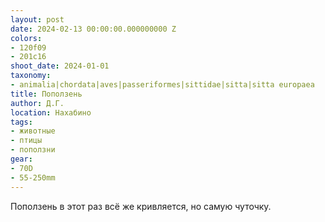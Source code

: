 ```yaml
---
layout: post
date: 2024-02-13 00:00:00.000000000 Z
colors:
- 120f09
- 201c16
shoot_date: 2024-01-01
taxonomy:
- animalia|chordata|aves|passeriformes|sittidae|sitta|sitta europaea
title: Поползень
author: Д.Г.
location: Нахабино
tags:
- животные
- птицы
- поползни
gear:
- 70D
- 55-250mm
---
```

Поползень в этот раз всё же кривляется, но самую чуточку.


